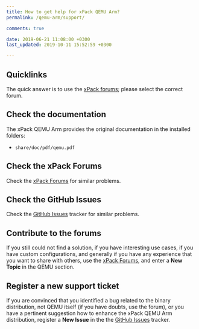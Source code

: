 ```yaml
---
title: How to get help for xPack QEMU Arm?
permalink: /qemu-arm/support/

comments: true

date: 2019-06-21 11:08:00 +0300
last_updated: 2019-10-11 15:52:59 +0300

---
```


## Quicklinks

The quick answer is to use the 
[xPack forums](https://www.tapatalk.com/groups/xpack/); please select 
the correct forum.

## Check the documentation

The xPack QEMU Arm provides the original documentation in the
installed folders:

- `share/doc/pdf/qemu.pdf`

## Check the xPack Forums

Check the [xPack Forums](https://www.tapatalk.com/groups/xpack/) for 
similar problems.

## Check the GitHub Issues

Check the
[GitHub Issues](https://github.com/xpack-dev-tools/qemu-arm-xpack/issues/) 
tracker for similar problems.

## Contribute to the forums

If you still could not find a solution, if you have interesting use 
cases, if you have custom configurations, and generally if you have 
any experience that you want to share with others, use the 
[xPack Forums](https://www.tapatalk.com/groups/xpack/), 
and enter a **New Topic** in the QEMU section.

## Register a new support ticket

If you are convinced that you identified a bug related to the binary 
distribution, not QEMU itself (if you have doubts, use the forum), 
or you have a pertinent suggestion how to enhance the xPack QEMU Arm 
distribution, register a **New Issue** in the the
[GitHub Issues](https://github.com/xpack-dev-tools/qemu-arm-xpack/issues/)
tracker.

